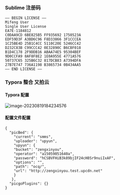 ### Sublime 注册码

```
—– BEGIN LICENSE —–
Mifeng User
Single User License
EA7E-1184812
C0DAA9CD 6BE825B5 FF935692 1750523A
EDF59D3F A3BD6C96 F8D33866 3F1CCCEA
1C25BE4D 25B1C4CC 5110C20E 5246CC42
D232C83B C99CCC42 0E32890C B6CBF018
B1D4C178 2F9DDB16 ABAA74E5 95304BEF
9D0CCFA9 8AF8F8E2 1E0A955E 4771A576
50737C65 325B6C32 817DCB83 A7394DFA
27B7E747 736A1198 B3865734 0B434AA5
—— END LICENSE ——
```



### Typora 整合 又拍云

#### Typora 配置

![image-20230819184234576](http://zengxinyou.test.upcdn.net/ocq/image-20230819184234576.png)

#### 配置文件配置

```
{
  "picBed": {
    "current": "smms",
    "uploader": "upyun",
    "upyun": {
    "bucket": "zengxinyou",
    "operator": "a15059051640a",
    "password": "hCSBVFHiB3k89bjIF24cH8Sr9nuiIxAF",
    "options": "", 
    "path": "ocq/",
    "url": "http://zengxinyou.test.upcdn.net"
    }
   },
  "picgoPlugins": {}
}
```



